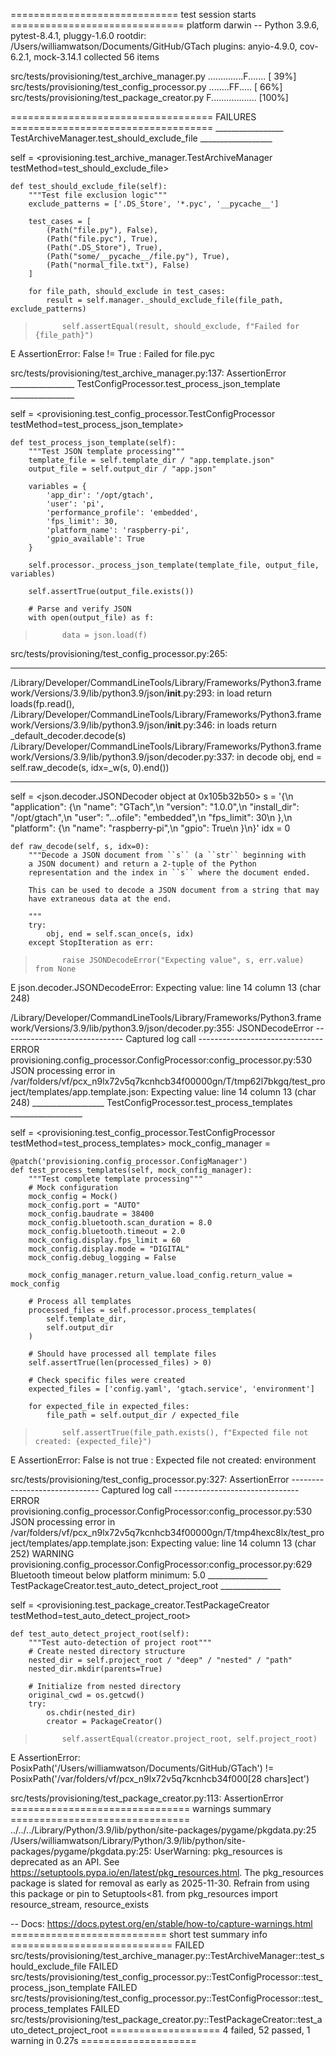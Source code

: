 ============================= test session starts ==============================
platform darwin -- Python 3.9.6, pytest-8.4.1, pluggy-1.6.0
rootdir: /Users/williamwatson/Documents/GitHub/GTach
plugins: anyio-4.9.0, cov-6.2.1, mock-3.14.1
collected 56 items

src/tests/provisioning/test_archive_manager.py ..............F.......    [ 39%]
src/tests/provisioning/test_config_processor.py ........FF.....          [ 66%]
src/tests/provisioning/test_package_creator.py F..................       [100%]

=================================== FAILURES ===================================
_________________ TestArchiveManager.test_should_exclude_file __________________

self = <provisioning.test_archive_manager.TestArchiveManager testMethod=test_should_exclude_file>

    def test_should_exclude_file(self):
        """Test file exclusion logic"""
        exclude_patterns = ['.DS_Store', '*.pyc', '__pycache__']
    
        test_cases = [
            (Path("file.py"), False),
            (Path("file.pyc"), True),
            (Path(".DS_Store"), True),
            (Path("some/__pycache__/file.py"), True),
            (Path("normal_file.txt"), False)
        ]
    
        for file_path, should_exclude in test_cases:
            result = self.manager._should_exclude_file(file_path, exclude_patterns)
>           self.assertEqual(result, should_exclude, f"Failed for {file_path}")
E           AssertionError: False != True : Failed for file.pyc

src/tests/provisioning/test_archive_manager.py:137: AssertionError
________________ TestConfigProcessor.test_process_json_template ________________

self = <provisioning.test_config_processor.TestConfigProcessor testMethod=test_process_json_template>

    def test_process_json_template(self):
        """Test JSON template processing"""
        template_file = self.template_dir / "app.template.json"
        output_file = self.output_dir / "app.json"
    
        variables = {
            'app_dir': '/opt/gtach',
            'user': 'pi',
            'performance_profile': 'embedded',
            'fps_limit': 30,
            'platform_name': 'raspberry-pi',
            'gpio_available': True
        }
    
        self.processor._process_json_template(template_file, output_file, variables)
    
        self.assertTrue(output_file.exists())
    
        # Parse and verify JSON
        with open(output_file) as f:
>           data = json.load(f)

src/tests/provisioning/test_config_processor.py:265: 
_ _ _ _ _ _ _ _ _ _ _ _ _ _ _ _ _ _ _ _ _ _ _ _ _ _ _ _ _ _ _ _ _ _ _ _ _ _ _ _ 
/Library/Developer/CommandLineTools/Library/Frameworks/Python3.framework/Versions/3.9/lib/python3.9/json/__init__.py:293: in load
    return loads(fp.read(),
/Library/Developer/CommandLineTools/Library/Frameworks/Python3.framework/Versions/3.9/lib/python3.9/json/__init__.py:346: in loads
    return _default_decoder.decode(s)
/Library/Developer/CommandLineTools/Library/Frameworks/Python3.framework/Versions/3.9/lib/python3.9/json/decoder.py:337: in decode
    obj, end = self.raw_decode(s, idx=_w(s, 0).end())
_ _ _ _ _ _ _ _ _ _ _ _ _ _ _ _ _ _ _ _ _ _ _ _ _ _ _ _ _ _ _ _ _ _ _ _ _ _ _ _ 

self = <json.decoder.JSONDecoder object at 0x105b32b50>
s = '{\n  "application": {\n    "name": "GTach",\n    "version": "1.0.0",\n    "install_dir": "/opt/gtach",\n    "user": "...ofile": "embedded",\n    "fps_limit": 30\n  },\n  "platform": {\n    "name": "raspberry-pi",\n    "gpio": True\n  }\n}'
idx = 0

    def raw_decode(self, s, idx=0):
        """Decode a JSON document from ``s`` (a ``str`` beginning with
        a JSON document) and return a 2-tuple of the Python
        representation and the index in ``s`` where the document ended.
    
        This can be used to decode a JSON document from a string that may
        have extraneous data at the end.
    
        """
        try:
            obj, end = self.scan_once(s, idx)
        except StopIteration as err:
>           raise JSONDecodeError("Expecting value", s, err.value) from None
E           json.decoder.JSONDecodeError: Expecting value: line 14 column 13 (char 248)

/Library/Developer/CommandLineTools/Library/Frameworks/Python3.framework/Versions/3.9/lib/python3.9/json/decoder.py:355: JSONDecodeError
------------------------------ Captured log call -------------------------------
ERROR    provisioning.config_processor.ConfigProcessor:config_processor.py:530 JSON processing error in /var/folders/vf/pcx_n9lx72v5q7kcnhcb34f00000gn/T/tmp62l7bkgq/test_project/templates/app.template.json: Expecting value: line 14 column 13 (char 248)
__________________ TestConfigProcessor.test_process_templates __________________

self = <provisioning.test_config_processor.TestConfigProcessor testMethod=test_process_templates>
mock_config_manager = <MagicMock name='ConfigManager' id='4429751344'>

    @patch('provisioning.config_processor.ConfigManager')
    def test_process_templates(self, mock_config_manager):
        """Test complete template processing"""
        # Mock configuration
        mock_config = Mock()
        mock_config.port = "AUTO"
        mock_config.baudrate = 38400
        mock_config.bluetooth.scan_duration = 8.0
        mock_config.bluetooth.timeout = 2.0
        mock_config.display.fps_limit = 60
        mock_config.display.mode = "DIGITAL"
        mock_config.debug_logging = False
    
        mock_config_manager.return_value.load_config.return_value = mock_config
    
        # Process all templates
        processed_files = self.processor.process_templates(
            self.template_dir,
            self.output_dir
        )
    
        # Should have processed all template files
        self.assertTrue(len(processed_files) > 0)
    
        # Check specific files were created
        expected_files = ['config.yaml', 'gtach.service', 'environment']
    
        for expected_file in expected_files:
            file_path = self.output_dir / expected_file
>           self.assertTrue(file_path.exists(), f"Expected file not created: {expected_file}")
E           AssertionError: False is not true : Expected file not created: environment

src/tests/provisioning/test_config_processor.py:327: AssertionError
------------------------------ Captured log call -------------------------------
ERROR    provisioning.config_processor.ConfigProcessor:config_processor.py:530 JSON processing error in /var/folders/vf/pcx_n9lx72v5q7kcnhcb34f00000gn/T/tmp4hexc8lx/test_project/templates/app.template.json: Expecting value: line 14 column 13 (char 252)
WARNING  provisioning.config_processor.ConfigProcessor:config_processor.py:629 Bluetooth timeout below platform minimum: 5.0
_______________ TestPackageCreator.test_auto_detect_project_root _______________

self = <provisioning.test_package_creator.TestPackageCreator testMethod=test_auto_detect_project_root>

    def test_auto_detect_project_root(self):
        """Test auto-detection of project root"""
        # Create nested directory structure
        nested_dir = self.project_root / "deep" / "nested" / "path"
        nested_dir.mkdir(parents=True)
    
        # Initialize from nested directory
        original_cwd = os.getcwd()
        try:
            os.chdir(nested_dir)
            creator = PackageCreator()
>           self.assertEqual(creator.project_root, self.project_root)
E           AssertionError: PosixPath('/Users/williamwatson/Documents/GitHub/GTach') != PosixPath('/var/folders/vf/pcx_n9lx72v5q7kcnhcb34f000[28 chars]ect')

src/tests/provisioning/test_package_creator.py:113: AssertionError
=============================== warnings summary ===============================
../../../Library/Python/3.9/lib/python/site-packages/pygame/pkgdata.py:25
  /Users/williamwatson/Library/Python/3.9/lib/python/site-packages/pygame/pkgdata.py:25: UserWarning: pkg_resources is deprecated as an API. See https://setuptools.pypa.io/en/latest/pkg_resources.html. The pkg_resources package is slated for removal as early as 2025-11-30. Refrain from using this package or pin to Setuptools<81.
    from pkg_resources import resource_stream, resource_exists

-- Docs: https://docs.pytest.org/en/stable/how-to/capture-warnings.html
=========================== short test summary info ============================
FAILED src/tests/provisioning/test_archive_manager.py::TestArchiveManager::test_should_exclude_file
FAILED src/tests/provisioning/test_config_processor.py::TestConfigProcessor::test_process_json_template
FAILED src/tests/provisioning/test_config_processor.py::TestConfigProcessor::test_process_templates
FAILED src/tests/provisioning/test_package_creator.py::TestPackageCreator::test_auto_detect_project_root
=================== 4 failed, 52 passed, 1 warning in 0.27s ====================
